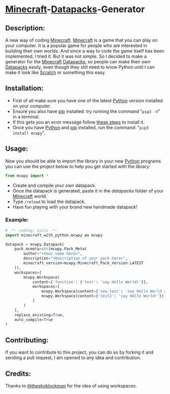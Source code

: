 # [Minecraft](https://www.minecraft.net)-[Datapacks](https://minecraft.gamepedia.com/Data_Pack)-Generator  

## Description:  
A new way of coding [Minecraft](https://www.minecraft.net).
[Minecraft](https://www.minecraft.net) is a game that you can play on your computer. It is a popular game for people who are interested in building their own worlds. And since a way to code the game itself has been implemented, I tried it. But it was not simple. So I decided to make a generator for the [Minecraft](https://www.minecraft.net) [Datapacks](https://minecraft.gamepedia.com/Data_Pack), so people can make their own [Datapacks](https://minecraft.gamepedia.com/Data_Pack) easily, even though they still need to know Python until I can make it look like [Scratch](https:/scratch.mit.edu) or something this easy.

## Installation:  
* First of all make sure you have one of the latest [Python](https://www.python.org/downloads/) version installed on your computer.  
* Ensure you also have [pip](https://pip.pypa.io/en/stable/installation/) installed: try running the command "`pip3 -V`" in a terminal.  
* If this gets you an error message follow [these steps](https://pip.pypa.io/en/stable/installation/) to install it.  
* Once you have [Python](https://www.python.org/downloads/) and [pip](https://pip.pypa.io/en/stable/installation/) installed, run the command: "`pip3 install mcwpy`".  


## Usage:  
Now you should be able to import the library in your new [Python](https://www.python.org/downloads/) programs you can use the project below to help you get started with the library:  
```py 
from mcwpy import *
```  
* Create and compile your own datapack.  
* Once the datapack is generated, paste it in the *datapacks* folder of your [Minecraft](https://www.minecraft.net/download) world.  
* Type `/reload` to load the datapack.  
* Have fun playing with your brand new handmade datapack!  

### Example:  
```python
# -*- coding: ascii -*-
import minecraft_with_python.mcwpy as mcwpy

datapack = mcwpy.Datapack(
    pack_mcmeta=str(mcwpy.Pack_Meta(
        author="<Your name here>",
        description="<Description of your pack here>",
        minecraft_version=mcwpy.Minecraft_Pack_Version.LATEST
    )),
    workspaces=[
        mcwpy.Workspace(
            content={'function': {'test': 'say Hello World!'}},
            workspaces=[
                mcwpy.Workspace(content={'new_test': 'say Hello World 2!'}),
                mcwpy.Workspace(content={'test2': 'say Hello World!'}),
            ]
        )
    ],
    replace_existing=True,
    auto_compile=True
)
```  

## Contributing:
If you want to contribute to this project, you can do so by forking it and sending a pull request, I am opened to any idea and contribution.

## Credits:
Thanks to [@theskyblockman](https://github.com/theskyblockman) for the idea of using workspaces.
